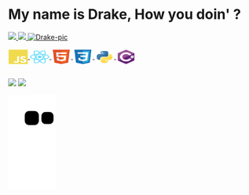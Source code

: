 # My name is Drake, How you doin' ?
<div style="display: inline-block ;"                                   >
  <a href="https://github.com/Drake-Montgomery">
    <img height="180em" src="https://github-readme-stats.vercel.app/api?username=Drake-Montgomery&show_icons=true&theme=radical" />
    <img height="180em" src="https://github-readme-stats.vercel.app/api/top-langs/?username=Drake-Montgomery&layout=compact&langs_count=7&theme=radical" />
    <img alt="Drake-pic" height="150"    src="https://share-cdn.picrew.me/shareImg/org/202203/625951_LBPkPKim.png">
</div>
<div style="display: inline_block"><br>
  <img align="center" alt="Drake-Js" height="30" width="40" src="https://raw.githubusercontent.com/devicons/devicon/master/icons/javascript/javascript-plain.svg">
  <img align="center" alt="Drake-React" height="30" width="40" src="https://raw.githubusercontent.com/devicons/devicon/master/icons/react/react-original.svg">
  <img align="center" alt="Drake-HTML" height="30" width="40" src="https://raw.githubusercontent.com/devicons/devicon/master/icons/html5/html5-original.svg">
  <img align="center" alt="Drake-CSS" height="30" width="40" src="https://raw.githubusercontent.com/devicons/devicon/master/icons/css3/css3-original.svg">
  <img align="center" alt="Drake-Python" height="30" width="40" src="https://raw.githubusercontent.com/devicons/devicon/master/icons/python/python-original.svg">
  <img align="center" alt="Drake-Csharp" height="30" width="40" src="https://raw.githubusercontent.com/devicons/devicon/master/icons/csharp/csharp-original.svg">
</div>
  
  ##
 
<div> 
  <a href="https://www.instagram.com/edeer_moura/" target="_blank"><img src="https://img.shields.io/badge/-Instagram-%23E4405F?style=for-the-badge&logo=instagram&logoColor=white" target="_blank"></a>
  <a href="https://www.linkedin.com/in/eder-moura/" target="_blank"><img src="https://img.shields.io/badge/-LinkedIn-%230077B5?style=for-the-badge&logo=linkedin&logoColor=white" target="_blank"></a> 
 
  ![Snake animation](https://github.com/rafaballerini/rafaballerini/blob/output/github-contribution-grid-snake.svg)
 
</div>
